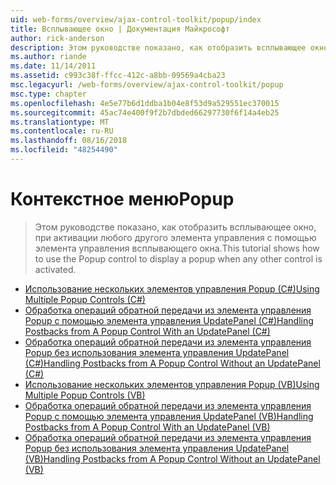 ```yaml
---
uid: web-forms/overview/ajax-control-toolkit/popup/index
title: Всплывающее окно | Документация Майкрософт
author: rick-anderson
description: Этом руководстве показано, как отобразить всплывающее окно, при активации любого другого элемента управления с помощью элемента управления всплывающего окна.
ms.author: riande
ms.date: 11/14/2011
ms.assetid: c993c38f-ffcc-412c-a8bb-09569a4cba23
msc.legacyurl: /web-forms/overview/ajax-control-toolkit/popup
msc.type: chapter
ms.openlocfilehash: 4e5e77b6d1ddba1b04e8f53d9a529551ec370015
ms.sourcegitcommit: 45ac74e400f9f2b7dbded66297730f6f14a4eb25
ms.translationtype: MT
ms.contentlocale: ru-RU
ms.lasthandoff: 08/16/2018
ms.locfileid: "48254490"
---
```

<a name="popup"></a><span data-ttu-id="68dd0-103">Контекстное меню</span><span class="sxs-lookup"><span data-stu-id="68dd0-103">Popup</span></span>
====================
> <span data-ttu-id="68dd0-104">Этом руководстве показано, как отобразить всплывающее окно, при активации любого другого элемента управления с помощью элемента управления всплывающего окна.</span><span class="sxs-lookup"><span data-stu-id="68dd0-104">This tutorial shows how to use the Popup control to display a popup when any other control is activated.</span></span>


- [<span data-ttu-id="68dd0-105">Использование нескольких элементов управления Popup (C#)</span><span class="sxs-lookup"><span data-stu-id="68dd0-105">Using Multiple Popup Controls (C#)</span></span>](using-multiple-popup-controls-cs.md)
- [<span data-ttu-id="68dd0-106">Обработка операций обратной передачи из элемента управления Popup с помощью элемента управления UpdatePanel (C#)</span><span class="sxs-lookup"><span data-stu-id="68dd0-106">Handling Postbacks from A Popup Control With an UpdatePanel (C#)</span></span>](handling-postbacks-from-a-popup-control-with-an-updatepanel-cs.md)
- [<span data-ttu-id="68dd0-107">Обработка операций обратной передачи из элемента управления Popup без использования элемента управления UpdatePanel (C#)</span><span class="sxs-lookup"><span data-stu-id="68dd0-107">Handling Postbacks from A Popup Control Without an UpdatePanel (C#)</span></span>](handling-postbacks-from-a-popup-control-without-an-updatepanel-cs.md)
- [<span data-ttu-id="68dd0-108">Использование нескольких элементов управления Popup (VB)</span><span class="sxs-lookup"><span data-stu-id="68dd0-108">Using Multiple Popup Controls (VB)</span></span>](using-multiple-popup-controls-vb.md)
- [<span data-ttu-id="68dd0-109">Обработка операций обратной передачи из элемента управления Popup с помощью элемента управления UpdatePanel (VB)</span><span class="sxs-lookup"><span data-stu-id="68dd0-109">Handling Postbacks from A Popup Control With an UpdatePanel (VB)</span></span>](handling-postbacks-from-a-popup-control-with-an-updatepanel-vb.md)
- [<span data-ttu-id="68dd0-110">Обработка операций обратной передачи из элемента управления Popup без использования элемента управления UpdatePanel (VB)</span><span class="sxs-lookup"><span data-stu-id="68dd0-110">Handling Postbacks from A Popup Control Without an UpdatePanel (VB)</span></span>](handling-postbacks-from-a-popup-control-without-an-updatepanel-vb.md)
